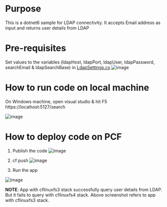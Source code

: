 # Purpose
This is a dotnet6 sample for LDAP connectivity. It accepts Email address as input and returns user details from LDAP

# Pre-requisites
Set values to the variables (ldapHost, ldapPort, ldapUser, ldapPassword, searchEmail & ldapSearchBase) in [LdapSettings.cs](https://github.com/nidhisht/cf-dotnet-ldap/blob/c4d84a86c51210c35fd582da0a066d529c0b4156/cf-dotnet6-ldap/LdapSetting.cs#L5C17-L5C17)
![image](https://github.com/nidhisht/cf-dotnet-ldap/assets/42999787/08f87727-63ec-446c-8bbe-fd33237a5728)

# How to run code on local machine
On Windows machine, open visual studio & hit F5
https://localhost:5127/search

![image](https://github.com/nidhisht/cf-dotnet-ldap/assets/42999787/e9269ddf-c2cf-49f4-9210-d88296048279)

# How to deploy code on PCF
1) Publish the code
   ![image](https://github.com/nidhisht/cf-dotnet-ldap/assets/42999787/0a5f5144-81a5-4063-ab27-87e552bf07cb)

3) cf push
   ![image](https://github.com/nidhisht/cf-dotnet-ldap/assets/42999787/209ebaf4-f7dd-4980-aac5-e444b5d68da6)

5) Run the app
   
  ![image](https://github.com/nidhisht/cf-dotnet-ldap/assets/42999787/ef2c7c9c-d6be-43f6-8b2d-9dffdca5d3f8)

  **NOTE**: App with cflinuxfs3 stack successfully query user details from LDAP. But it fails to query with cflinuxfs4 stack. Above screenshot refers to app with cflinuxfs3 stack.


